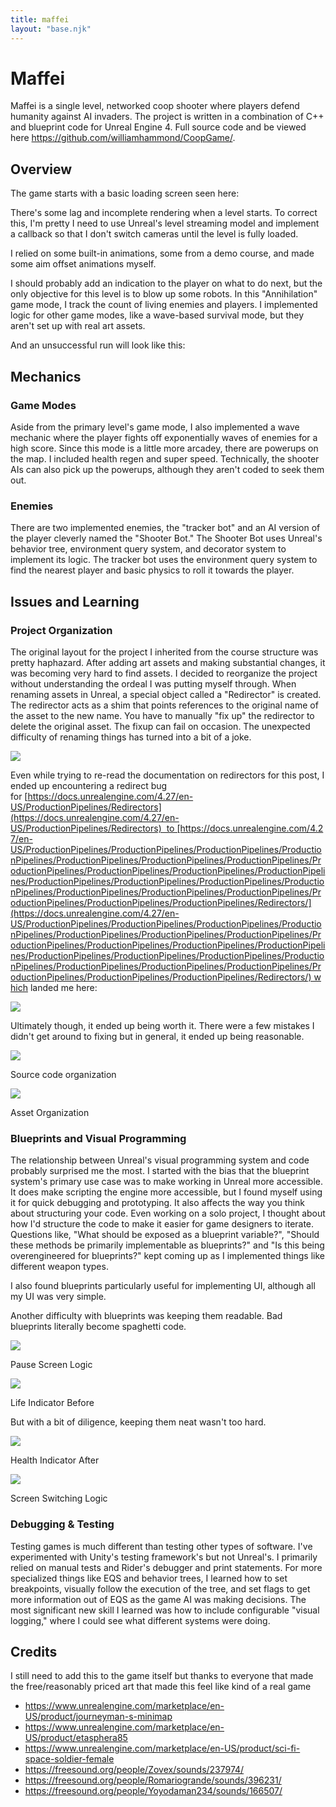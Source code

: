 ```yaml
---
title: maffei
layout: "base.njk"
---
```


# Maffei

Maffei is a single level, networked coop shooter where players defend humanity against AI invaders. 
The project is written in a combination of C++ and blueprint code for Unreal Engine 4.
Full source code and be viewed here https://github.com/williamhammond/CoopGame/.

## Overview

The game starts with a basic loading screen seen here:

There's some lag and incomplete rendering when a level starts. 
To correct this, I'm pretty I need to use Unreal's level streaming model and implement a callback so that I don't switch cameras until the level is fully loaded.

I relied on some built-in animations, some from a demo course, and made some aim offset animations myself.

I should probably add an indication to the player on what to do next, but the only objective for this level is to blow up some robots.
In this "Annihilation" game mode, I track the count of living enemies and players.
I implemented logic for other game modes, like a wave-based survival mode, but they aren't set up with real art assets.

And an unsuccessful run will look like this:

## Mechanics

### **Game Modes**

Aside from the primary level's game mode, I also implemented a wave mechanic where the player fights off exponentially waves of enemies for a high score.
Since this mode is a little more arcadey, there are powerups on the map.
I included health regen and super speed.
Technically, the shooter AIs can also pick up the powerups, although they aren't coded to seek them out.

### Enemies

There are two implemented enemies, the "tracker bot" and an AI version of the player cleverly named the "Shooter Bot."
The Shooter Bot uses Unreal's behavior tree, environment query system, and decorator system to implement its logic.
The tracker bot uses the environment query system to find the nearest player and basic physics to roll it towards the player.

## Issues and Learning

### **Project Organization**

The original layout for the project I inherited from the course structure was pretty haphazard.
After adding art assets and making substantial changes, it was becoming very hard to find assets.
I decided to reorganize the project without understanding the ordeal I was putting myself through. 
When renaming assets in Unreal, a special object called a "Redirector" is created.
The redirector acts as a shim that points references to the original name of the asset to the new name.
You have to manually "fix up" the redirector to delete the original asset.
The fixup can fail on occasion. The unexpected difficulty of renaming things has turned into a bit of a joke.

![](https://images.squarespace-cdn.com/content/v1/5ce82c28186bd30001708d1b/11c988e5-5379-47c7-a18d-35b34da58b95/redirector-meme.PNG)

Even while trying to re-read the documentation on redirectors for this post, I ended up encountering a redirect bug for [https://docs.unrealengine.com/4.27/en-US/ProductionPipelines/Redirectors](https://docs.unrealengine.com/4.27/en-US/ProductionPipelines/Redirectors)  to [https://docs.unrealengine.com/4.27/en-US/ProductionPipelines/ProductionPipelines/ProductionPipelines/ProductionPipelines/ProductionPipelines/ProductionPipelines/ProductionPipelines/ProductionPipelines/ProductionPipelines/ProductionPipelines/ProductionPipelines/ProductionPipelines/ProductionPipelines/ProductionPipelines/ProductionPipelines/ProductionPipelines/ProductionPipelines/ProductionPipelines/ProductionPipelines/ProductionPipelines/ProductionPipelines/Redirectors/](https://docs.unrealengine.com/4.27/en-US/ProductionPipelines/ProductionPipelines/ProductionPipelines/ProductionPipelines/ProductionPipelines/ProductionPipelines/ProductionPipelines/ProductionPipelines/ProductionPipelines/ProductionPipelines/ProductionPipelines/ProductionPipelines/ProductionPipelines/ProductionPipelines/ProductionPipelines/ProductionPipelines/ProductionPipelines/ProductionPipelines/ProductionPipelines/ProductionPipelines/ProductionPipelines/Redirectors/) which landed me here:

![](https://images.squarespace-cdn.com/content/v1/5ce82c28186bd30001708d1b/e347bfb5-8d86-44fa-acf5-793db77cbf70/redirect-documentation-bug.PNG)

Ultimately though, it ended up being worth it.
There were a few mistakes I didn't get around to fixing but in general, it ended up being reasonable.

![](https://images.squarespace-cdn.com/content/v1/5ce82c28186bd30001708d1b/36ed26bb-61d3-46ef-b4bb-d5490e1e49e8/source-file-organization.PNG)

Source code organization

![](https://images.squarespace-cdn.com/content/v1/5ce82c28186bd30001708d1b/97a46bf9-fd0b-4a91-84f5-14f4921ea538/content-file-organization.PNG)

Asset Organization

### Blueprints and Visual Programming

The relationship between Unreal's visual programming system and code probably surprised me the most. 
I started with the bias that the blueprint system's primary use case was to make working in Unreal more accessible.
It does make scripting the engine more accessible, but I found myself using it for quick debugging and prototyping.
It also affects the way you think about structuring your code.
Even working on a solo project, I thought about how I'd structure the code to make it easier for game designers to iterate.
Questions like, "What should be exposed as a blueprint variable?", "Should these methods be primarily implementable as blueprints?" and "Is this being overengineered for blueprints?" kept coming up as I implemented things like different weapon types.

I also found blueprints particularly useful for implementing UI, although all my UI was very simple.

Another difficulty with blueprints was keeping them readable.
Bad blueprints literally become spaghetti code.

![](https://images.squarespace-cdn.com/content/v1/5ce82c28186bd30001708d1b/9a86ae19-e288-4a27-a1f8-2e390727a280/save-load-screen.PNG)

Pause Screen Logic

![](https://images.squarespace-cdn.com/content/v1/5ce82c28186bd30001708d1b/b146c698-453b-4ccd-86a4-bd4304bd3651/health-indicator-before.PNG)

Life Indicator Before

But with a bit of diligence, keeping them neat wasn't too hard.

![](https://images.squarespace-cdn.com/content/v1/5ce82c28186bd30001708d1b/82469481-f400-4bd9-93f3-afcfd255d0cc/health-indicator-after.PNG)

Health Indicator After

![](https://images.squarespace-cdn.com/content/v1/5ce82c28186bd30001708d1b/8fff595e-271b-44f6-8277-83f39eded931/player-event-graph.PNG)

Screen Switching Logic

### **Debugging & Testing**

Testing games is much different than testing other types of software.
I've experimented with Unity's testing framework's but not Unreal's.
I primarily relied on manual tests and Rider's debugger and print statements.
For more specialized things like EQS and behavior trees, I learned how to set breakpoints, visually follow the execution of the tree, and set flags to get more information out of EQS as the game AI was making decisions.
The most significant new skill I learned was how to include configurable "visual logging," where I could see what different systems were doing.

## Credits

I still need to add this to the game itself but thanks to everyone that made the free/reasonably priced art that made this feel like kind of a real game

- https://www.unrealengine.com/marketplace/en-US/product/journeyman-s-minimap
- https://www.unrealengine.com/marketplace/en-US/product/etasphera85
- https://www.unrealengine.com/marketplace/en-US/product/sci-fi-space-soldier-female
- https://freesound.org/people/Zovex/sounds/237974/
- https://freesound.org/people/Romariogrande/sounds/396231/
- https://freesound.org/people/Yoyodaman234/sounds/166507/
